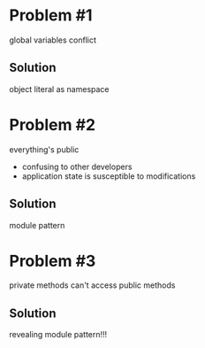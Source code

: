 # Problem #1
global variables conflict

## Solution
object literal as namespace


# Problem #2
everything's public

* confusing to other developers
* application state is susceptible to modifications

## Solution
module pattern

# Problem #3
private methods can't access public methods

## Solution
revealing module pattern!!!